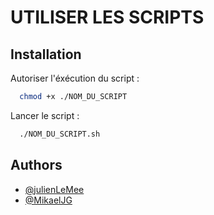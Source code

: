 
# UTILISER LES SCRIPTS



## Installation

Autoriser l'éxécution du script :

```bash
  chmod +x ./NOM_DU_SCRIPT
```

Lancer le script :

```bash
  ./NOM_DU_SCRIPT.sh 
```
    
## Authors

- [@julienLeMee](https://github.com/julienLeMee)
- [@MikaelJG](https://github.com/MikaelJG)
